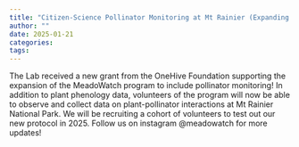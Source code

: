 ```yaml
---
title: "Citizen-Science Pollinator Monitoring at Mt Rainier (Expanding MeadoWatch!) "
author: ""
date: 2025-01-21
categories:
tags: 
---
```

The Lab received a new grant from the OneHive Foundation supporting the expansion of the MeadoWatch program to include pollinator monitoring! In addition to plant phenology data, volunteers of the program will now be able to observe and collect data on plant-pollinator interactions at Mt Rainier National Park. We will be recruiting a cohort of volunteers to test out our new protocol in 2025. Follow us on instagram @meadowatch for more updates! 
